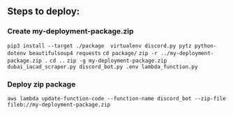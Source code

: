 ## Steps to deploy:

### Create my-deployment-package.zip
`pip3 install --target ./package  virtualenv discord.py pytz python-dotenv beautifulsoup4 requests`
`cd package/`
`zip -r ../my-deployment-package.zip .`
`cd ..`
`zip -g my-deployment-package.zip dubai_iacad_scraper.py discord_bot.py .env lambda_function.py`

### Deploy zip package
`aws lambda update-function-code --function-name discord_bot --zip-file fileb://my-deployment-package.zip`